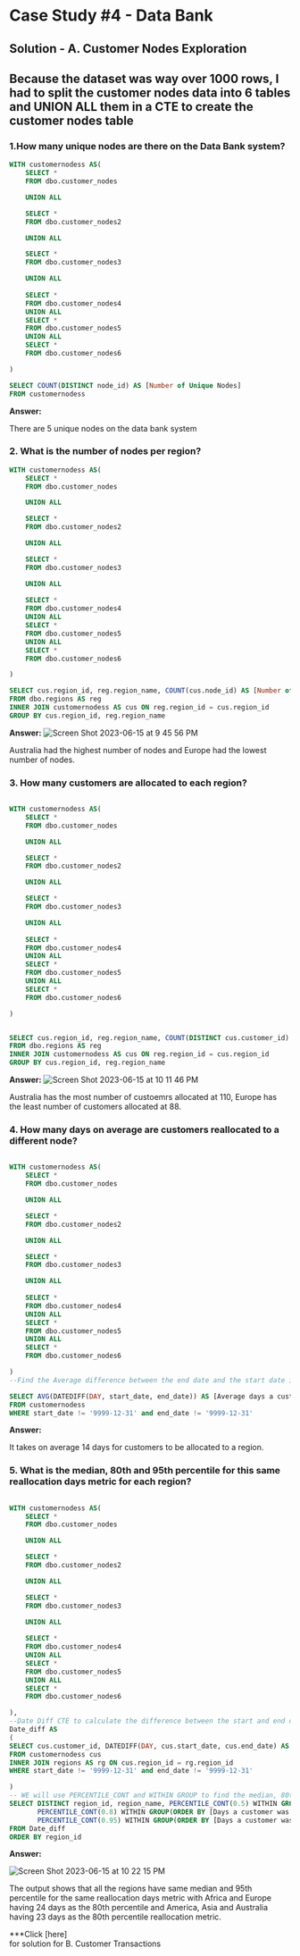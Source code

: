 # Case Study #4 - Data Bank

## Solution - A.  Customer Nodes Exploration

## Because the dataset was way over 1000 rows, I had to split the customer nodes data into 6 tables and UNION ALL them in a CTE to create the customer nodes table



### 1.How many unique nodes are there on the Data Bank system?

````sql
WITH customernodess AS(
    SELECT *
    FROM dbo.customer_nodes

    UNION ALL

    SELECT *
    FROM dbo.customer_nodes2

    UNION ALL

    SELECT * 
    FROM dbo.customer_nodes3

    UNION ALL
    
    SELECT *
    FROM dbo.customer_nodes4
    UNION ALL
    SELECT *
    FROM dbo.customer_nodes5
    UNION ALL
    SELECT *
    FROM dbo.customer_nodes6

)

SELECT COUNT(DISTINCT node_id) AS [Number of Unique Nodes]
FROM customernodess

````
**Answer:**

There are 5 unique nodes on the data bank system

### 2. What is the number of nodes per region?

````sql
WITH customernodess AS(
    SELECT *
    FROM dbo.customer_nodes

    UNION ALL

    SELECT *
    FROM dbo.customer_nodes2

    UNION ALL

    SELECT * 
    FROM dbo.customer_nodes3

    UNION ALL
    
    SELECT *
    FROM dbo.customer_nodes4
    UNION ALL
    SELECT *
    FROM dbo.customer_nodes5
    UNION ALL
    SELECT *
    FROM dbo.customer_nodes6

)

SELECT cus.region_id, reg.region_name, COUNT(cus.node_id) AS [Number of Nodes]
FROM dbo.regions AS reg
INNER JOIN customernodess AS cus ON reg.region_id = cus.region_id
GROUP BY cus.region_id, reg.region_name
````
**Answer:**
![Screen Shot 2023-06-15 at 9 45 56 PM](https://github.com/KennethManzi1/8-week-SQL-Challenge/assets/120513764/a95f2a28-a42a-4426-a5a2-cfa19c5b7112)

Australia had the highest number of nodes and Europe had the lowest number of nodes.

### 3. How many customers are allocated to each region?
````sql

WITH customernodess AS(
    SELECT *
    FROM dbo.customer_nodes

    UNION ALL

    SELECT *
    FROM dbo.customer_nodes2

    UNION ALL

    SELECT * 
    FROM dbo.customer_nodes3

    UNION ALL
    
    SELECT *
    FROM dbo.customer_nodes4
    UNION ALL
    SELECT *
    FROM dbo.customer_nodes5
    UNION ALL
    SELECT *
    FROM dbo.customer_nodes6

)


SELECT cus.region_id, reg.region_name, COUNT(DISTINCT cus.customer_id) AS [Number of Customers Allocated]
FROM dbo.regions AS reg
INNER JOIN customernodess AS cus ON reg.region_id = cus.region_id
GROUP BY cus.region_id, reg.region_name
````

**Answer:**
![Screen Shot 2023-06-15 at 10 11 46 PM](https://github.com/KennethManzi1/8-week-SQL-Challenge/assets/120513764/95aa4d02-8b59-41c9-8deb-85d4250b92ea)

Australia has the most number of custoemrs allocated at 110, Europe has the least number of customers allocated at 88.


### 4. How many days on average are customers reallocated to a different node?

````sql

WITH customernodess AS(
    SELECT *
    FROM dbo.customer_nodes

    UNION ALL

    SELECT *
    FROM dbo.customer_nodes2

    UNION ALL

    SELECT * 
    FROM dbo.customer_nodes3

    UNION ALL
    
    SELECT *
    FROM dbo.customer_nodes4
    UNION ALL
    SELECT *
    FROM dbo.customer_nodes5
    UNION ALL
    SELECT *
    FROM dbo.customer_nodes6

)
--Find the Average difference between the end date and the start date in Days and filter out dates that are not formatted

SELECT AVG(DATEDIFF(DAY, start_date, end_date)) AS [Average days a customer was allocated]
FROM customernodess
WHERE start_date != '9999-12-31' and end_date != '9999-12-31'
````
**Answer:**

It takes on average 14 days for customers to be allocated to a region.


### 5. What is the median, 80th and 95th percentile for this same reallocation days metric for each region?

````sql

WITH customernodess AS(
    SELECT *
    FROM dbo.customer_nodes

    UNION ALL

    SELECT *
    FROM dbo.customer_nodes2

    UNION ALL

    SELECT * 
    FROM dbo.customer_nodes3

    UNION ALL
    
    SELECT *
    FROM dbo.customer_nodes4
    UNION ALL
    SELECT *
    FROM dbo.customer_nodes5
    UNION ALL
    SELECT *
    FROM dbo.customer_nodes6

),
--Date Diff CTE to calculate the difference between the start and end date allocation days.
Date_diff AS
(
SELECT cus.customer_id, DATEDIFF(DAY, cus.start_date, cus.end_date) AS [Days a customer was allocated], rg.region_id, rg.region_name
FROM customernodess cus
INNER JOIN regions AS rg ON cus.region_id = rg.region_id
WHERE start_date != '9999-12-31' and end_date != '9999-12-31'

)
-- WE will use PERCENTILE_CONT and WITHIN GROUP to find the median, 80th,and 95th percentile
SELECT DISTINCT region_id, region_name, PERCENTILE_CONT(0.5) WITHIN GROUP(ORDER BY [Days a customer was allocated]) OVER(PARTITION BY region_name) AS median,
	   PERCENTILE_CONT(0.8) WITHIN GROUP(ORDER BY [Days a customer was allocated]) OVER(PARTITION BY region_name) AS percentile_80,
	   PERCENTILE_CONT(0.95) WITHIN GROUP(ORDER BY [Days a customer was allocated]) OVER(PARTITION BY region_name) AS percentile_95
FROM Date_diff
ORDER BY region_id
````
**Answer:**

![Screen Shot 2023-06-15 at 10 22 15 PM](https://github.com/KennethManzi1/8-week-SQL-Challenge/assets/120513764/db1f556d-b489-41d7-b2b4-0fb7564510d8)

The output shows that all the regions have same median and 95th percentile for the same reallocation days metric with Africa and Europe having 24 days as the 80th percentile and America, Asia and Australia having 23 days as the 80th percentile reallocation metric.


***Click [here]  
for solution for B. Customer Transactions
